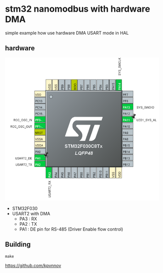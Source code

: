 # stm32 nanomodbus with hardware DMA

simple example how use hardware DMA USART mode in HAL
##  hardware

![pinout](hardware.png)

- STM32F030
- USART2 with DMA
    - PA3 : RX
    - PA2 : TX
    - PA1 : DE pin for RS-485 (Driver Enable flow control)
## Building

```
make
```

https://github.com/kpvnnov

